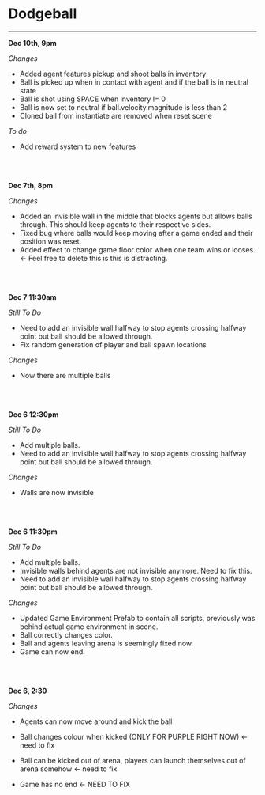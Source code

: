 # Dodgeball
***

**Dec 10th, 9pm**

*Changes*
- Added agent features pickup and shoot balls in inventory
- Ball is picked up when in contact with agent and if the ball is in neutral state
- Ball is shot using SPACE when inventory != 0
- Ball is now set to neutral if ball.velocity.magnitude is less than 2
- Cloned ball from instantiate are removed when reset scene

*To do*
- Add reward system to new features

</br></br>


**Dec 7th, 8pm**

*Changes*
- Added an invisible wall in the middle that blocks agents but allows balls through. This should keep agents to their respective sides.
- Fixed bug where balls would keep moving after a game ended and their position was reset.
- Added effect to change game floor color when one team wins or looses. <- Feel free to delete this is this is distracting.

</br></br>

**Dec 7 11:30am**

*Still To Do*

- Need to add an invisible wall halfway to stop agents crossing halfway point but ball should be allowed through.
- Fix random generation of player and ball spawn locations

*Changes*

- Now there are multiple balls

</br></br>



**Dec 6 12:30pm**

*Still To Do*

- Add multiple balls.
- Need to add an invisible wall halfway to stop agents crossing halfway point but ball should be allowed through.

*Changes*

- Walls are now invisible

</br></br>


**Dec 6 11:30pm**

*Still To Do*

- Add multiple balls.
- Invisible walls behind agents are not invisible anymore. Need to fix this.
- Need to add an invisible wall halfway to stop agents crossing halfway point but ball should be allowed through.

*Changes*

- Updated Game Environment Prefab to contain all scripts, previously was behind actual game environment in scene.
- Ball correctly changes color.
- Ball and agents leaving arena is seemingly fixed now.
- Game can now end.



</br></br>

**Dec 6, 2:30**

*Changes*

- Agents can now move around and kick the ball

- Ball changes colour when kicked (ONLY FOR PURPLE RIGHT NOW) <- need to fix

- Ball can be kicked out of arena, players can launch themselves out of arena somehow <- need to fix

- Game has no end <- NEED TO FIX
